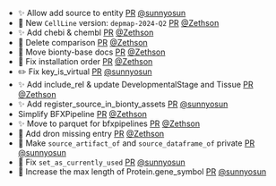 - ✨ Allow add source to entity [PR](https://github.com/laminlabs/bionty/pull/92) [@sunnyosun](https://github.com/sunnyosun)
- 🍱 New `CellLine` version: `depmap-2024-Q2` [PR](https://github.com/laminlabs/bionty/pull/96) [@Zethson](https://github.com/Zethson)
- :sparkles: Add chebi & chembl [PR](https://github.com/laminlabs/bionty/pull/94) [@Zethson](https://github.com/Zethson)
- :memo: Delete comparison [PR](https://github.com/laminlabs/bionty/pull/93) [@Zethson](https://github.com/Zethson)
- :memo: Move bionty-base docs [PR](https://github.com/laminlabs/bionty/pull/91) [@Zethson](https://github.com/Zethson)
- :bug: Fix installation order [PR](https://github.com/laminlabs/bionty/pull/90) [@Zethson](https://github.com/Zethson)
- ✏️ Fix key_is_virtual [PR](https://github.com/laminlabs/bionty/pull/89) [@sunnyosun](https://github.com/sunnyosun)
- ✨ Add include_rel & update DevelopmentalStage and Tissue [PR](https://github.com/laminlabs/bionty/pull/87) [@Zethson](https://github.com/Zethson)
- ✨ Add register_source_in_bionty_assets [PR](https://github.com/laminlabs/bionty/pull/85) [@sunnyosun](https://github.com/sunnyosun)
- Simplify BFXPipeline [PR](https://github.com/laminlabs/bionty/pull/86) [@Zethson](https://github.com/Zethson)
- ✨ Move to parquet for bfxpipelines  [PR](https://github.com/laminlabs/bionty/pull/84) [@Zethson](https://github.com/Zethson)
- 🐛 Add dron missing entry [PR](https://github.com/laminlabs/bionty/pull/82) [@Zethson](https://github.com/Zethson)
- 🎨 Make `source_artifact_of` and `source_dataframe_of` private [PR](https://github.com/laminlabs/bionty/pull/80) [@sunnyosun](https://github.com/sunnyosun)
- 🐛 Fix `set_as_currently_used` [PR](https://github.com/laminlabs/bionty/pull/78) [@sunnyosun](https://github.com/sunnyosun)
- 🎨 Increase the max length of Protein.gene_symbol [PR](https://github.com/laminlabs/bionty/pull/77) [@sunnyosun](https://github.com/sunnyosun)
